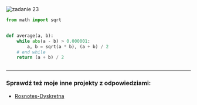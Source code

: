 <picture>
  <source srcset="../../srt/zbior_zadan/23.png" media="(prefers-color-scheme: light)">
  <source srcset="../../srt/zbior_zadan/black_23.png" media="(prefers-color-scheme: dark)">
  <img src="../../srt/zbior_zadan/black_23.png" alt="zadanie 23">
</picture>

```python
from math import sqrt


def average(a, b):
    while abs(a - b) > 0.000001:
        a, b = sqrt(a * b), (a + b) / 2
    # end while
    return (a + b) / 2



```

---
### Sprawdź też moje inne projekty z odpowiedziami:
- [Rosnotes-Dyskretna](https://github.com/kamilGie/Rosnotes-Dyskretna)

